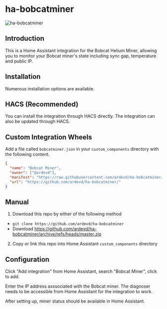 # ha-bobcatminer
![ha-bobcatminer](https://user-images.githubusercontent.com/366855/164951518-b39a20b9-0040-4b42-a727-916d2852cd30.png)

## Introduction
This is a Home Assistant integration for the Bobcat Helium Miner, allowing you to monitor your Bobcat miner's state including sync gap, temperature and public IP.

## Installation

Numerous installation options are available.

## HACS (Recommended)

You can install the integration through HACS directly. The integration can also be updated through HACS.

## Custom Integration Wheels
Add a file called `bobcatminer.json` in your `custom_components` directory with the following content.

```json
{
  "name": "Bobcat Miner",
  "owner": ["@ardevd"],
  "manifest": "https://raw.githubusercontent.com/ardevd/ha-bobcatminer/main/custom_components/bobcatminer/manifest.json",
  "url": "https://github.com/ardevd/ha-bobcatminer/"
}
```

## Manual
1. Download this repo by either of the following method
- `git clone https://github.com/ardevd/ha-bobcatminer`
- Download https://github.com/ardevd/ha-bobcatminer/archive/refs/heads/master.zip
2. Copy or link this repo into Home Assistant `custom_components` directory

## Configuration
Click "Add integration" from Home Assistant, search "Bobcat Miner", click to add.

Enter the IP address asssociated with the Bobcat miner. The diagnoser needs to be accessible from Home Assistant for the integration to work.

After setting up, miner status should be available in Home Assistant.


